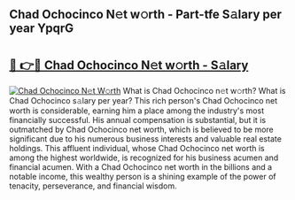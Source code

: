 ## Chad Ochocinco N𝚎t w𝚘rth - Part-tfe S𝚊lary per year YpqrG

# <h2><a href="http://gc4cf4z.nevu.top/?p=Chad+Ochocinco">🔗 👉🔴 Chad Ochocinco N𝚎t w𝚘rth - S𝚊lary</a></h2>

[![Chad Ochocinco N𝚎t W𝚘rth](https://i.imgur.com/Oavwk0R.jpeg)](http://gc4cf4z.nevu.top/?p=Chad+Ochocinco)
What is Chad Ochocinco n𝚎t w𝚘rth? What is Chad Ochocinco s𝚊lary per year?
This rich person's Chad Ochocinco net worth is considerable, earning him a place among the industry's most financially successful. His annual compensation is substantial, but it is outmatched by Chad Ochocinco net worth, which is believed to be more significant due to his numerous business interests and valuable real estate holdings. This affluent individual, whose Chad Ochocinco net worth is among the highest worldwide, is recognized for his business acumen and financial acumen. With a Chad Ochocinco net worth in the billions and a notable income, this wealthy person is a shining example of the power of tenacity, perseverance, and financial wisdom.
